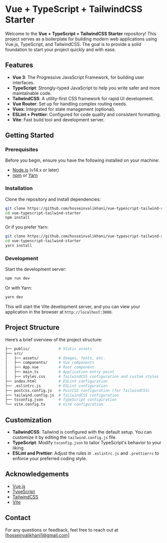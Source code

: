 # Vue + TypeScript + TailwindCSS Starter

Welcome to the **Vue + TypeScript + TailwindCSS Starter** repository! This project serves as a boilerplate for building modern web applications using Vue.js, TypeScript, and TailwindCSS. The goal is to provide a solid foundation to start your project quickly and with ease.

## Features

- **Vue 3**: The Progressive JavaScript Framework, for building user interfaces.
- **TypeScript**: Strongly-typed JavaScript to help you write safer and more maintainable code.
- **TailwindCSS**: A utility-first CSS framework for rapid UI development.
- **Vue Router**: Set up for handling complex routing needs.
- **Vuex**: Integrated for state management (optional).
- **ESLint + Prettier**: Configured for code quality and consistent formatting.
- **Vite**: Fast build tool and development server.

## Getting Started

### Prerequisites

Before you begin, ensure you have the following installed on your machine:

- [Node.js](https://nodejs.org/en/) (v14.x or later)
- [npm](https://www.npmjs.com/) or [Yarn](https://yarnpkg.com/)

### Installation

Clone the repository and install dependencies:

```bash
git clone https://github.com/hosseinvalikhani/vue-typescript-tailwind-starter.git
cd vue-typescript-tailwind-starter
npm install
```

Or if you prefer Yarn:

```bash
git clone https://github.com/hosseinvalikhani/vue-typescript-tailwind-starter.git
cd vue-typescript-tailwind-starter
yarn install
```

### Development

Start the development server:

```bash
npm run dev
```

Or with Yarn:

```bash
yarn dev
```

This will start the Vite development server, and you can view your application in the browser at `http://localhost:3000`.

## Project Structure

Here’s a brief overview of the project structure:

```bash
├── public/             # Static assets
├── src/
│   ├── assets/         # Images, fonts, etc.
│   ├── components/     # Vue components
│   ├── App.vue         # Root component
│   ├── main.ts         # Application entry point
│   ├── styles.css      # TailwindCSS configuration and custom styles
├── index.html          # ESLint configuration
├── .eslintrc.js        # ESLint configuration
├── postcss.config.js   # PostCSS configuration (for TailwindCSS)
├── tailwind.config.js  # TailwindCSS configuration
├── tsconfig.json       # TypeScript configuration
└── vite.config.ts      # Vite configuration
```

## Customization

- **TailwindCSS**: Tailwind is configured with the default setup. You can customize it by editing the `tailwind.config.js` file.
- **TypeScript**: Modify `tsconfig.json` to tailor TypeScript's behavior to your liking.
- **ESLint and Prettier**: Adjust the rules in `.eslintrc.js` and `.prettierrc` to enforce your preferred coding style.

## Acknowledgements

- [Vue.js](https://vuejs.org/)
- [TypeScript](https://www.typescriptlang.org/)
- [TailwindCSS](https://tailwindcss.com/)
- [Vite](https://vitejs.dev/)

## Contact

For any questions or feedback, feel free to reach out at [hosseinvalikhani1@gmail.com]

